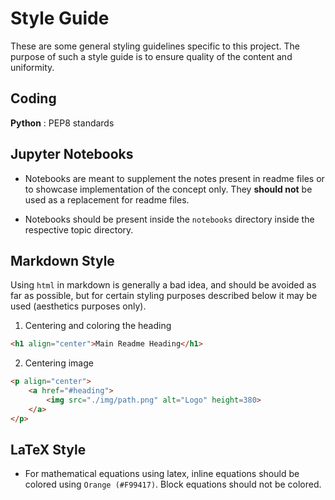 # Style Guide

These are some general styling guidelines specific to this project. The purpose of such a style guide is to ensure quality of the content and uniformity.

## Coding 

**Python** : PEP8 standards

## Jupyter Notebooks

- Notebooks are meant to supplement the notes present in readme files or to showcase implementation of the concept only. They **should not** be used as a replacement for readme files.

- Notebooks should be present inside the `notebooks` directory inside the respective topic directory.

## Markdown Style 

Using `html` in markdown is generally a bad idea, and should be avoided as far as possible, but for certain styling purposes described below it may be used (aesthetics purposes only).

1. Centering and coloring the heading

```markdown 
<h1 align="center">Main Readme Heading</h1>
```
 
2. Centering image

```markdown
<p align="center">
    <a href="#heading">
        <img src="./img/path.png" alt="Logo" height=380>
    </a>
</p>
```

## LaTeX Style
- For mathematical equations using latex, inline equations should be colored using `Orange (#F99417)`. Block equations should not be colored.
